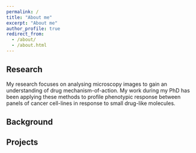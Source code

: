 ```yaml
---
permalink: /
title: "About me"
excerpt: "About me"
author_profile: true
redirect_from: 
  - /about/
  - /about.html
---
```


## Research

My research focuses on analysing microscopy images to gain an understanding of drug mechanism-of-action. My work during my PhD has been applying these methods to profile phenotypic response between panels of cancer cell-lines in response to small drug-like molecules.

## Background


## Projects
